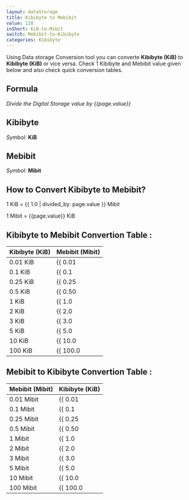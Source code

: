```yaml
---
layout: dataStorage
title: Kibibyte to Mebibit
value: 128
inShort: KiB-to-Mibit
switch: Mebibit-to-Kibibyte
categories: Kibibyte
---
```


Using Data storage Conversion tool you can converte **Kibibyte (KiB)** to **Kibibyte (KiB)** or vice versa. Check 1 Kibibyte and Mebibit value given below and also check quick conversion tables.

## Formula
*Divide the Digital Storage value by {{page.value}}*

## Kibibyte
*Symbol:* **KiB**

## Mebibit
*Symbol:* **Mibit**

## How to Convert Kibibyte to Mebibit?

1 KiB = {{ 1.0 | divided_by: page.value }} Mibit

1 Mibit = {{page.value}} KiB


## Kibibyte to Mebibit Convertion Table :

| Kibibyte (KiB) | Mebibit (Mibit) |
| ---- | ---- |
| 0.01 KiB | {{ 0.01 | divided_by: page.value | round: 12 }} Mibit |
| 0.1 KiB | {{ 0.1 | divided_by: page.value | round: 12 }} Mibit |
| 0.25 KiB | {{ 0.25 | divided_by: page.value | round: 12 }} Mibit |
| 0.5 KiB | {{ 0.50 | divided_by: page.value | round: 12 }} Mibit |
| 1 KiB | {{ 1.0 | divided_by: page.value | round: 12 }} Mibit |
| 2 KiB | {{ 2.0 | divided_by: page.value | round: 12 }} Mibit |
| 3 KiB | {{ 3.0 | divided_by: page.value | round: 12 }} Mibit |
| 5 KiB | {{ 5.0 | divided_by: page.value | round: 12 }} Mibit |
| 10 KiB | {{ 10.0 | divided_by: page.value | round: 12 }} Mibit |
| 100 KiB | {{ 100.0 | divided_by: page.value | round: 12 }} Mibit |

## Mebibit to Kibibyte Convertion Table :

| Mebibit (Mibit) | Kibibyte (KiB) |
| ---- | ---- |
| 0.01 Mibit | {{ 0.01 | times: page.value | round: 12 }} KiB |
| 0.1 Mibit | {{ 0.1 | times: page.value | round: 12 }} KiB |
| 0.25 Mibit | {{ 0.25 | times: page.value | round: 12 }} KiB |
| 0.5 Mibit | {{ 0.50 | times: page.value | round: 12 }} KiB |
| 1 Mibit | {{ 1.0 | times: page.value | round: 12 }} KiB |
| 2 Mibit | {{ 2.0 | times: page.value | round: 12 }} KiB |
| 3 Mibit | {{ 3.0 | times: page.value | round: 12 }} KiB |
| 5 Mibit | {{ 5.0 | times: page.value | round: 12 }} KiB |
| 10 Mibit | {{ 10.0 | times: page.value | round: 12 }} KiB |
| 100 Mibit | {{ 100.0 | times: page.value | round: 12 }} KiB |


<script>
document.getElementById('selectInput')[5].selected = true
document.getElementById('selectOutput')[7].selected = true
</script>
